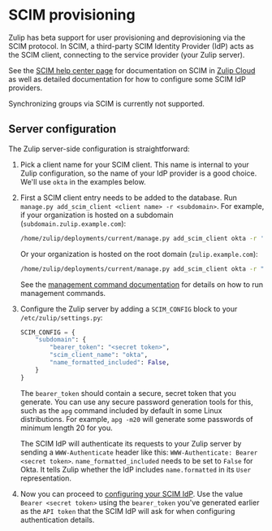 # SCIM provisioning

Zulip has beta support for user provisioning and deprovisioning via
the SCIM protocol. In SCIM, a third-party SCIM Identity Provider (IdP)
acts as the SCIM client, connecting to the service provider (your Zulip
server).

See the [SCIM help center page](https://zulip.com/help/scim) for
documentation on SCIM in [Zulip Cloud](https://zulip.com) as well as
detailed documentation for how to configure some SCIM IdP providers.

Synchronizing groups via SCIM is currently not supported.

## Server configuration

The Zulip server-side configuration is straightforward:

1. Pick a client name for your SCIM client. This name is internal to
   your Zulip configuration, so the name of your IdP provider is a
   good choice. We'll use `okta` in the examples below.
1. First a SCIM client entry needs to be added to the database. Run
   `manage.py add_scim_client <client name> -r <subdomain>`. For
   example, if your organization is hosted on a subdomain
   (`subdomain.zulip.example.com`):

   ```bash
   /home/zulip/deployments/current/manage.py add_scim_client okta -r 'subdomain'
   ```

   Or your organization is hosted on the root domain (`zulip.example.com`):

   ```bash
   /home/zulip/deployments/current/manage.py add_scim_client okta -r ""
   ```

   See the [management command documentation](./management-commands.md)
   for details on how to run management commands.

1. Configure the Zulip server by adding a `SCIM_CONFIG` block to your
   `/etc/zulip/settings.py`:

   ```python
   SCIM_CONFIG = {
       "subdomain": {
           "bearer_token": "<secret token>",
           "scim_client_name": "okta",
           "name_formatted_included": False,
       }
   }
   ```

   The `bearer_token` should contain a secure, secret token that you
   generate. You can use any secure password generation tools for this,
   such as the `apg` command included by default in some Linux distributions.
   For example, `apg -m20` will generate some passwords of minimum length 20
   for you.

   The SCIM IdP will authenticate its requests to your Zulip server by
   sending a `WWW-Authenticate` header like this:
   `WWW-Authenticate: Bearer <secret token>`. `name_formatted_included` needs to be set
   to `False` for Okta. It tells Zulip whether the IdP includes
   `name.formatted` in its `User` representation.

1. Now you can proceed to [configuring your SCIM IdP](https://zulip.com/help/scim).
   Use the value `Bearer <secret token>` using the `bearer_token` you've generated
   earlier as the `API token` that the SCIM IdP will ask for when configuring
   authentication details.
